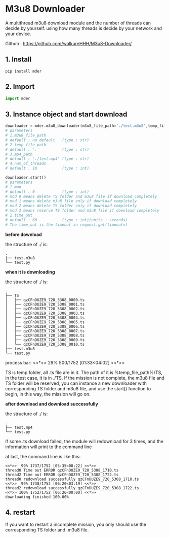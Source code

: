 # M3u8 Downloader

A multithread m3u8 download module and the number of threads can decide by yourself. using how many threads is decide by your network and your device.

Github : https://github.com/walkureHHH/M3u8-Downloader/

## 1. Install

```shell
pip install mder
```

## 2. Import

```python
import mder
```

## 3. Instance object and start download

```python
downloader = mder.m3u8_downloader(m3u8_file_path='./test.m3u8',temp_file_path='./',mp4_path='./test.mp4',num_of_threads=10)
# parameters
# 1.m3u8_file_path
# default : no default   (type : str)
# 2.temp_file_path
# default : '.'          (type : str)
# 3.mp4_path
# default : './test.mp4' (type : str)
# 4.num_of_threads
# default : 10           (type : int)

downloader.start()
# parameters
# 1.mod
# default : 0            (type : int)
# mod 0 means delete TS folder and m3u8 file if download completely
# mod 1 means delete m3u8 file only if download completely
# mod 2 means delete TS folder only if download completely
# mod 3 means reserve TS folder and m3u8 file if download completely
# 2.time_out
# default : 60           (type : int)(units : seconds)
# The time_out is the timeout in request.get(timeout=)
```

**before download**

the structure of ./ is:
```
.
├── test.m3u8
└── test.py
```

**when it is downloading**

the structure of ./ is:
```
.
├── TS
│   ├── qzCFnDUZE9_720_5308_0000.ts
│   ├── qzCFnDUZE9_720_5308_0001.ts
│   ├── qzCFnDUZE9_720_5308_0002.ts
│   ├── qzCFnDUZE9_720_5308_0003.ts
│   ├── qzCFnDUZE9_720_5308_0004.ts
│   ├── qzCFnDUZE9_720_5308_0005.ts
│   ├── qzCFnDUZE9_720_5308_0006.ts
│   ├── qzCFnDUZE9_720_5308_0007.ts
│   ├── qzCFnDUZE9_720_5308_0008.ts
│   ├── qzCFnDUZE9_720_5308_0009.ts
│   └── qzCFnDUZE9_720_5308_0010.ts  
├── test.m3u8
└── test.py
```
process bar:  <<\*>>  29% 500/1752 [01:33<04:02] <<\*>> 

TS is temp folder, all .ts file are in it. The path of it is %temp_file_path%/TS, in the test case, it is in ./TS. If the mission is not complete, the m3u8 file and TS folder will be reserved, you can instance a new downloader with corresponding TS folder and m3u8 file, and use the start() function to begin, in this way, the mission will go on.

**after download and download successfully**

the structure of ./ is:
```
.
├── test.mp4
└── test.py
```

If some .ts download failed, the module will redownload for 3 times, and the information will print to the command line

at last, the command line is like this:
```
<<*>>  99% 1737/1752 [05:35<00:22] <<*>>
thread0 Time out ERROR qzCFnDUZE9_720_5308_1710.ts
thread2 Time out ERROR qzCFnDUZE9_720_5308_1722.ts
thread0 redownload successfully qzCFnDUZE9_720_5308_1710.ts
<<*>>  99% 1738/1752 [06:20<03:19] <<*>>
thread2 redownload successfully qzCFnDUZE9_720_5308_1722.ts
<<*>> 100% 1752/1752 [06:26<00:00] <<*>>
downloading finished 100.00%
```
## 4. restart

If you want to restart a incomplete mission, you only should use the corresponding TS folder and .m3u8 file.
